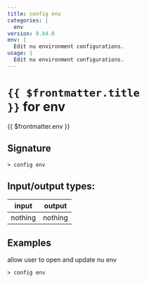```yaml
---
title: config env
categories: |
  env
version: 0.84.0
env: |
  Edit nu environment configurations.
usage: |
  Edit nu environment configurations.
---
```


# <code>{{ $frontmatter.title }}</code> for env

<div class='command-title'>{{ $frontmatter.env }}</div>

## Signature

```> config env ```


## Input/output types:

| input   | output  |
| ------- | ------- |
| nothing | nothing |

## Examples

allow user to open and update nu env
```shell
> config env

```
